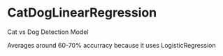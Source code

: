 # CatDogLinearRegression

Cat vs Dog Detection Model

Averages around 60-70% accurracy because it uses LogisticRegression
